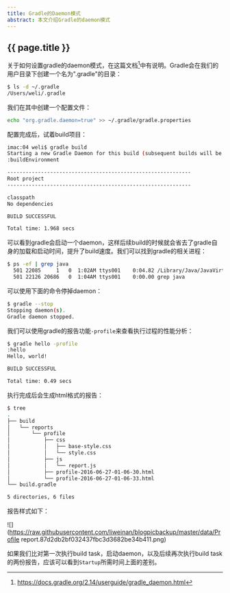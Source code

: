 ```yaml
---
title: Gradle的Daemon模式
abstract: 本文介绍Gradle的daemon模式
---
```


## {{ page.title }}

关于如何设置gradle的daemon模式，在这篇文档[^1]中有说明。Gradle会在我们的用户目录下创建一个名为".gradle"的目录：

[^1]: https://docs.gradle.org/2.14/userguide/gradle_daemon.html

```bash
$ ls -d ~/.gradle
/Users/weli/.gradle
```

我们在其中创建一个配置文件：

```bash
echo "org.gradle.daemon=true" >> ~/.gradle/gradle.properties
```

配置完成后，试着build项目：

```bash
imac:04 weli$ gradle build
Starting a new Gradle Daemon for this build (subsequent builds will be faster).
:buildEnvironment

------------------------------------------------------------
Root project
------------------------------------------------------------

classpath
No dependencies

BUILD SUCCESSFUL

Total time: 1.968 secs
```

可以看到gradle会启动一个daemon，这样后续build的时候就会省去了gradle自身的加载和启动时间，提升了build速度。我们可以找到gradle的相关进程：

```bash
$ ps -ef | grep java
  501 22085     1   0  1:02AM ttys001    0:04.82 /Library/Java/JavaVirtualMachines/jdk1.8.0_66.jdk/Contents/Home/bin/java -XX:MaxPermSize=256m -XX:+HeapDumpOnOutOfMemoryError -Xmx1024m -Dfile.encoding=UTF-8 -Duser.country=US -Duser.language=en -Duser.variant -cp /Users/weli/projs/gradle-2.14/lib/gradle-launcher-2.14.jar org.gradle.launcher.daemon.bootstrap.GradleDaemon 2.14
  501 22126 20686   0  1:04AM ttys001    0:00.00 grep java
```

可以使用下面的命令停掉daemon：

```bash
$ gradle --stop
Stopping daemon(s).
Gradle daemon stopped.
```

我们可以使用gradle的报告功能`-profile`来查看执行过程的性能分析：

```bash
$ gradle hello -profile
:hello
Hello, world!

BUILD SUCCESSFUL

Total time: 0.49 secs
```

执行完成后会生成html格式的报告：

```bash
$ tree
.
├── build
│   └── reports
│       └── profile
│           ├── css
│           │   ├── base-style.css
│           │   └── style.css
│           ├── js
│           │   └── report.js
│           ├── profile-2016-06-27-01-06-30.html
│           └── profile-2016-06-27-01-06-33.html
└── build.gradle

5 directories, 6 files
```

报告样式如下：

![](https://raw.githubusercontent.com/liweinan/blogpicbackup/master/data/Profile report.87d2db2bf032437fbc3d3682be34b411.png)

如果我们比对第一次执行build task，启动daemon，以及后续再次执行build task的两份报告，应该可以看到`Startup`所需时间上面的差别。




